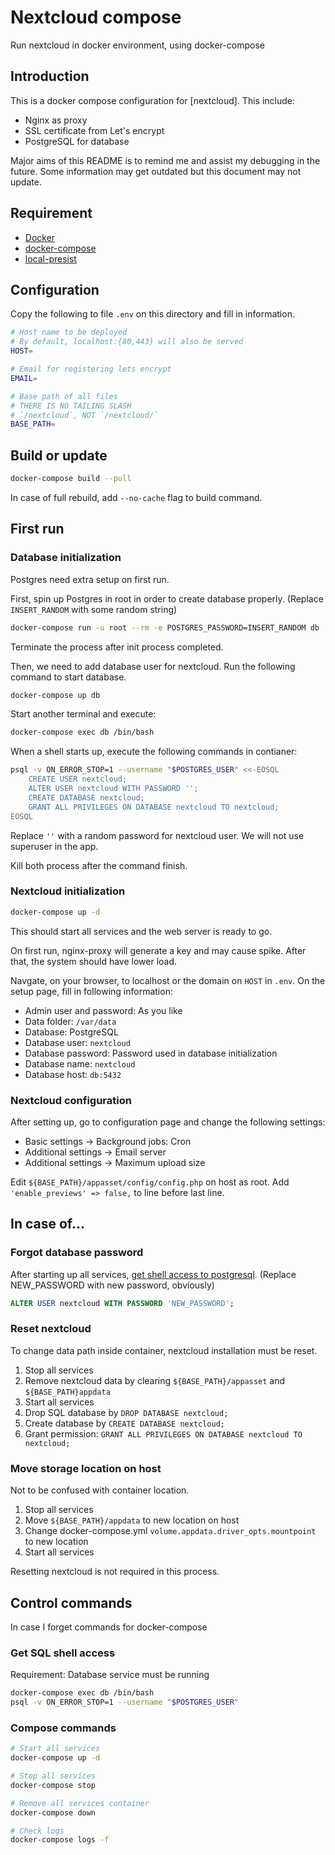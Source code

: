 # Nextcloud compose
Run nextcloud in docker environment, using docker-compose

## Introduction
This is a docker compose configuration for [nextcloud]. This include:
 - Nginx as proxy
 - SSL certificate from Let's encrypt
 - PostgreSQL for database

Major aims of this README is to remind me and assist my debugging in the future.
Some information may get outdated but this document may not update.

## Requirement
 - [Docker]
 - [docker-compose]
 - [local-presist]

[Docker]: https://www.docker.com/
[docker-compose]: https://docs.docker.com/compose/
[local-presist]: https://github.com/CWSpear/local-persist

## Configuration
Copy the following to file `.env` on this directory and fill in information.

```bash
# Host name to be deployed
# By default, localhost:{80,443} will also be served
HOST=

# Email for registering lets encrypt
EMAIL=

# Base path of all files
# THERE IS NO TAILING SLASH
# `/nextcloud`, NOT `/nextcloud/`
BASE_PATH=
```

## Build or update
```bash
docker-compose build --pull
```

In case of full rebuild, add `--no-cache` flag to build command.

## First run
### Database initialization
Postgres need extra setup on first run.

First, spin up Postgres in root in order to create database properly.
(Replace `INSERT_RANDOM` with some random string)

```bash
docker-compose run -u root --rm -e POSTGRES_PASSWORD=INSERT_RANDOM db
```

Terminate the process after init process completed.

Then, we need to add database user for nextcloud. Run the following command to start database.

```bash
docker-compose up db
```

Start another terminal and execute:

```bash
docker-compose exec db /bin/bash
```

When a shell starts up, execute the following commands in contianer:

```bash
psql -v ON_ERROR_STOP=1 --username "$POSTGRES_USER" <<-EOSQL
    CREATE USER nextcloud;
    ALTER USER nextcloud WITH PASSWORD '';
    CREATE DATABASE nextcloud;
    GRANT ALL PRIVILEGES ON DATABASE nextcloud TO nextcloud;
EOSQL
```

Replace `''` with a random password for nextcloud user. We will not use superuser in the app.

Kill both process after the command finish.

### Nextcloud initialization
```bash
docker-compose up -d
```

This should start all services and the web server is ready to go.

On first run, nginx-proxy will generate a key and may cause spike. After that, the system should have lower load.

Navgate, on your browser, to localhost or the domain on `HOST` in `.env`. On the setup page, fill in following information:

 - Admin user and password: As you like
 - Data folder: `/var/data`
 - Database: PostgreSQL
 - Database user: `nextcloud`
 - Database password: Password used in database initialization
 - Database name: `nextcloud`
 - Database host: `db:5432`

### Nextcloud configuration
After setting up, go to configuration page and change the following settings:
 - Basic settings -> Background jobs: Cron
 - Additional settings -> Email server
 - Additional settings -> Maximum upload size

Edit `${BASE_PATH}/appasset/config/config.php` on host as root. Add `'enable_previews' => false,`
to line before last line.

## In case of...
### Forgot database password
After starting up all services, [get shell access to postgresql](#get-sql-shell-access).
(Replace NEW\_PASSWORD with new password, obviously)

```sql
ALTER USER nextcloud WITH PASSWORD 'NEW_PASSWORD';
```

### Reset nextcloud
To change data path inside container, nextcloud installation must be reset.

1. Stop all services
2. Remove nextcloud data by clearing `${BASE_PATH}/appasset` and `${BASE_PATH}appdata`
3. Start all services
4. Drop SQL database by `DROP DATABASE nextcloud;`
5. Create database by `CREATE DATABASE nextcloud;`
6. Grant permission: `GRANT ALL PRIVILEGES ON DATABASE nextcloud TO nextcloud;`

### Move storage location on host
Not to be confused with container location.

1. Stop all services
2. Move `${BASE_PATH}/appdata` to new location on host
3. Change docker-compose.yml `volume.appdata.driver_opts.mountpoint` to new location
4. Start all services

Resetting nextcloud is not required in this process.

## Control commands
In case I forget commands for docker-compose

### Get SQL shell access
Requirement: Database service must be running

```bash
docker-compose exec db /bin/bash
psql -v ON_ERROR_STOP=1 --username "$POSTGRES_USER"
```

### Compose commands
```bash
# Start all services
docker-compose up -d

# Stop all services
docker-compose stop

# Remove all services container
docker-compose down

# Check logs
docker-compose logs -f
```
